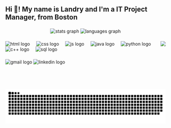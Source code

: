 <h2 align="left">Hi 👋! My name is Landry and I'm a IT Project Manager, from Boston</h2>

###

<div align="center">
  <img src="https://github-readme-stats.vercel.app/api?username=landry21&hide_title=false&hide_rank=false&show_icons=true&include_all_commits=true&count_private=true&disable_animations=false&theme=dracula&locale=en&hide_border=false" height="150" alt="stats graph"  />
  <img src="https://github-readme-stats.vercel.app/api/top-langs?username=landry21&locale=en&hide_title=false&layout=compact&card_width=320&langs_count=5&theme=dracula&hide_border=false" height="150" alt="languages graph"  />
</div>

###

<img align="right" height="150" src="https://i.imgflip.com/65efzo.gif"  />

###

<div align="left">
  <img src="https://cdn.jsdelivr.net/gh/landry21/landry21/Images/html.png" height="30" alt="html logo"  />
  <img width="12" />
  <img src="https://cdn.jsdelivr.net/gh/landry21/landry21/Images/CSS.png" height="30" alt="css logo"  />
  <img width="12" />
  <img src="https://cdn.jsdelivr.net/gh/landry21/landry21/Images/JS.png" height="30" alt="js logo"  />
  <img width="12" />
  <img src="https://cdn.jsdelivr.net/gh/landry21/landry21/Images/Jav.png" height="30" alt="java logo"  />
  <img width="12" />
  <img src="https://cdn.jsdelivr.net/gh/landry21/landry21/Images/Python.png" height="30" alt="python logo"  />
  <img width="12" />
  <img src="https://cdn.jsdelivr.net/gh/landry21/landry21/Images/C++.png" height="30" alt="c++ logo"  />
  <img width="12" />
  <img src="https://cdn.jsdelivr.net/gh/landry21/landry21/Images/sql.png" height="30" alt="sql logo"  />
</div>

###

<div align="left">
  <img src="https://img.shields.io/static/v1?message=Gmail&logo=gmail&label=&color=D14836&logoColor=white&labelColor=&style=for-the-badge" height="35" alt="gmail logo"  />
  <img src="https://img.shields.io/static/v1?message=LinkedIn&logo=linkedin&label=&color=0077B5&logoColor=white&labelColor=&style=for-the-badge" height="35" alt="linkedin logo"  />
</div>

###

<br clear="both">

<img src="https://raw.githubusercontent.com/landry21/landry21/output/snake.svg" alt="Snake animation" />

###
